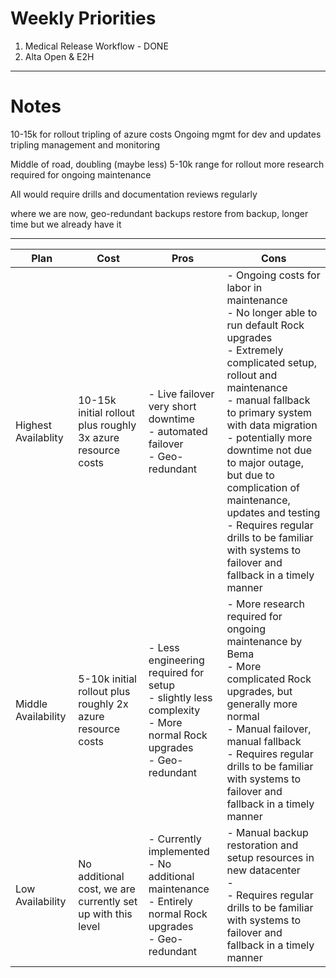 # Weekly Priorities
1. Medical Release Workflow - DONE
2. Alta Open & E2H
---
# Notes
 10-15k for rollout
 tripling of azure costs
 Ongoing mgmt for dev and updates
 tripling management and monitoring

Middle of road, doubling (maybe less)
5-10k range for rollout
more research required for ongoing maintenance

All would require drills and documentation reviews regularly


where we are now, geo-redundant backups
restore from backup, longer time but we already have it

---


| Plan                | Cost                                                        | Pros                                                                                                                  | Cons                                                                                                                                                                                                                                                                                                                                                                                                                                    |
| ------------------- | ----------------------------------------------------------- | --------------------------------------------------------------------------------------------------------------------- | --------------------------------------------------------------------------------------------------------------------------------------------------------------------------------------------------------------------------------------------------------------------------------------------------------------------------------------------------------------------------------------------------------------------------------------- |
| Highest Availablity | 10-15k initial rollout plus roughly 3x azure resource costs | - Live failover very short downtime<br>- automated failover<br>- Geo-redundant                                        | - Ongoing costs for labor in maintenance<br>- No longer able to run default Rock upgrades<br>- Extremely complicated setup, rollout and maintenance<br>- manual fallback to primary system with data migration<br>- potentially more downtime not due to major outage, but due to complication of maintenance, updates and testing<br>- Requires regular drills to be familiar with systems to failover and fallback in a timely manner |
| Middle Availability | 5-10k initial rollout plus roughly 2x azure resource costs  | - Less engineering required for setup<br>- slightly less complexity<br>- More normal Rock upgrades<br>- Geo-redundant | - More research required for ongoing maintenance by Bema<br>- More complicated Rock upgrades, but generally more normal<br>- Manual failover, manual fallback<br>- Requires regular drills to be familiar with systems to failover and fallback in a timely manner                                                                                                                                                                      |
| Low Availability    | No additional cost, we are currently set up with this level | - Currently implemented<br>- No additional maintenance<br>- Entirely normal Rock upgrades<br>- Geo-redundant          | - Manual backup restoration and setup resources in new datacenter<br>- <br>- Requires regular drills to be familiar with systems to failover and fallback in a timely manner                                                                                                                                                                                                                                                            |
